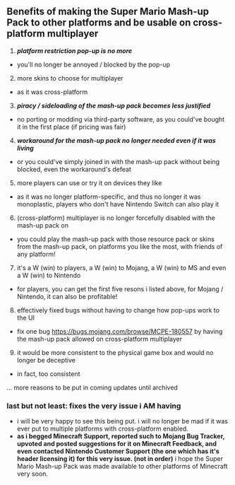 ## Benefits of making the Super Mario Mash-up Pack to other platforms and be usable on cross-platform multiplayer

1. ***platform restriction pop-up is no more***
- you'll no longer be annoyed / blocked by the pop-up

2. more skins to choose for multiplayer
- as it was cross-platform

3. ***piracy / sideloading of the mash-up pack becomes less justified***
- no porting or modding via third-party software, as you could've bought it in the first place (if pricing was fair)

4. ***workaround for the mash-up pack no longer needed even if it was living***
- or you could've simply joined in with the mash-up pack without being blocked, even the workaround's defeat

<!--#. `pack_scope` can be deprecated (not `platform_lock`) - optimizes storage and bad actors can no longer abuse it (Do LittleBigPlanet Mash-up also have "pack_scope"?)-->
5. more players can use or try it on devices they like
- as it was no longer platform-specific, and thus no longer it was monoplastic, players who don't have Nintendo Switch can also play it

6. (cross-platform) multiplayer is no longer forcefully disabled with the mash-up pack on
- you could play the mash-up pack with those resource pack or skins from the mash-up pack, on platforms you like the most, with friends of any platform!

7. it's a W (win) to players, a W (win) to Mojang, a W (win) to MS and even a W (win) to Nintendo <!--if Nintendo ever was this fair 💀-->
- for players, you can get the first five resons i listed above, for Mojang / Nintendo, it can also be profitable!

8. effectively fixed bugs without having to change how pop-ups work to the UI
- fix one bug https://bugs.mojang.com/browse/MCPE-180557 by having the mash-up pack allowed on cross-platform multiplayer

9. it would be more consistent to the physical game box and would no longer be deceptive
- in fact, too consistent

... more reasons to be put in coming updates until archived

### last but not least: **fixes the very issue i AM having**
- i will be very happy to see this being put. i will no longer be mad if it was ever put to multiple platforms with cross-platform enabled.
- **as i begged Minecraft Support, reported such to Mojang Bug Tracker, upvoted and posted suggestions for it on Minecraft Feedback, and even contacted Nintendo Customer Support (the one which has it's header licensing it) for this very issue. (not in order)** i hope the Super Mario Mash-up Pack was made available to other platforms of Minecraft very soon.
